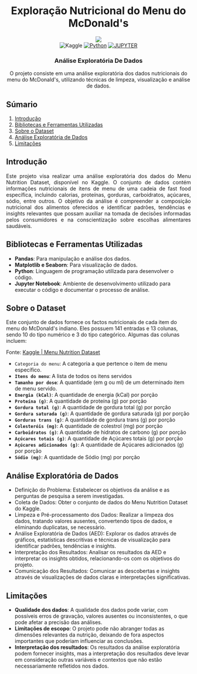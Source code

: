 <div align="center">
    <h1>Exploração Nutricional do Menu do McDonald's</h1>
    
  <img src="https://github.com/marcos-anjos/Data-Analytics-Portifolio---EAD-McDonald-s-Nutrition-Facts/assets/160321440/591915ec-6d86-4dfe-b38a-88927f0b83c6" />

  <div align="center">
        <img alt="Kaggle" src="https://img.shields.io/badge/Kaggle-20BEFF?style=for-the-badge&logo=Kaggle&logoColor=white" />
        <a href="#"><img alt="Python" src="https://img.shields.io/badge/Python-FFD43B?style=for-the-badge&logo=python&logoColor=blue"></a>
        <a href="#"><img alt="JUPYTER" src="https://img.shields.io/badge/Jupyter-F37626.svg?&style=for-the-badge&logo=Jupyter&logoColor=white"></a>
    </div>

<h3>Análise Exploratória De Dados</h3>

  <p>O projeto consiste em uma análise exploratória dos dados nutricionais do menu do McDonald's, utilizando técnicas de limpeza, visualização e análise de dados.</p>
  
</div>

## <a name="table">Súmario</a>

1. [Introdução](#introdução)
2. [Bibliotecas e Ferramentas Utilizadas](#Ferramentas)
3. [Sobre o Dataset](#Dataset)
4. [Análise Exploratória de Dados](#Análise)
5. [Limitações](#Limitações)

## <a name="introdução">Introdução</a>

<body>
    <p style="text-align: justify;">
        Este projeto visa realizar uma análise exploratória dos dados do Menu Nutrition Dataset, disponível no Kaggle. O conjunto de dados contém informações nutricionais de itens de menu de uma cadeia de fast food específica, incluindo calorias, proteínas, gorduras, carboidratos, açúcares, sódio, entre outros. O objetivo da análise é compreender a composição nutricional dos alimentos oferecidos e identificar padrões, tendências e insights relevantes que possam auxiliar na tomada de decisões informadas pelos consumidores e na conscientização sobre escolhas alimentares saudáveis.
    </p>
</body>

## <a name="Ferramentas">Bibliotecas e Ferramentas Utilizadas</a>

- **Pandas**: Para manipulação e análise dos dados.
- **Matplotlib e Seaborn**: Para visualização de dados.
- **Python**: Linguagem de programação utilizada para desenvolver o código.
- **Jupyter Notebook**: Ambiente de desenvolvimento utilizado para executar o código e documentar o processo de análise.
   

## <a name="Dataset">Sobre o Dataset</a>

Este conjunto de dados fornece os factos nutricionais de cada item do menu do McDonald's indiano. Eles possuem 141 entradas e 13 colunas, sendo 10 do tipo numérico e 3 do tipo categórico. Algumas das colunas incluem:

Fonte: [Kaggle | Menu Nutrition Dataset](https://www.kaggle.com/datasets/deepcontractor/mcdonalds-india-menu-nutrition-facts)

- `Categoria do menu`: A categoria a que pertence o item de menu específico.
- **`Itens do menu`**: A lista de todos os itens servidos
- **`Tamanho por dose`**: A quantidade (em g ou ml) de um determinado item de menu servido.
- **`Energia (kCal)`**: A quantidade de energia (kCal) por porção
- **`Proteína (g)`**: A quantidade de proteína (g) por porção
- **`Gordura total (g)`**: A quantidade de gordura total (g) por porção
- **`Gordura saturada (g)`**: A quantidade de gordura saturada (g) por porção
- **`Gorduras trans (g)`**: A quantidade de gordura trans (g) por porção
- **`Colesteróis (mg)`**: A quantidade de colestrol (mg) por porção
- **`Carboidratos (g)`**: A quantidade de hidratos de carbono (g) por porção
- **`Açúcares totais (g)`**: A quantidade de Açúcares totais (g) por porção
- **`Açúcares adicionados (g)`**: A quantidade de Açúcares adicionados (g) por porção
- **`Sódio (mg)`**: A quantidade de Sódio (mg) por porção


## <a name="Análise">Análise Exploratória de Dados</a>

- Definição do Problema: Estabelecer os objetivos da análise e as perguntas de pesquisa a serem investigadas.
- Coleta de Dados: Obter o conjunto de dados do Menu Nutrition Dataset do Kaggle.
- Limpeza e Pré-processamento dos Dados: Realizar a limpeza dos dados, tratando valores ausentes, convertendo tipos de dados, e eliminando duplicatas, se necessário.
- Análise Exploratória de Dados (AED): Explorar os dados através de gráficos, estatísticas descritivas e técnicas de visualização para identificar padrões, tendências e insights.
- Interpretação dos Resultados: Analisar os resultados da AED e interpretar os insights obtidos, relacionando-os com os objetivos do projeto.
- Comunicação dos Resultados: Comunicar as descobertas e insights através de visualizações de dados claras e interpretações significativas.


## <a name="Limitações">Limitações</a>

- **Qualidade dos dados**:
A qualidade dos dados pode variar, com possíveis erros de gravação, valores ausentes ou inconsistentes, o que pode afetar a precisão das análises.
- **Limitações de escopo**:
O projeto pode não abranger todas as dimensões relevantes da nutrição, deixando de fora aspectos importantes que poderiam influenciar as conclusões.
- **Interpretação dos resultados**: Os resultados da análise exploratória podem fornecer insights, mas a interpretação dos resultados deve levar em consideração outras variáveis e contextos que não estão necessariamente refletidos nos dados.
